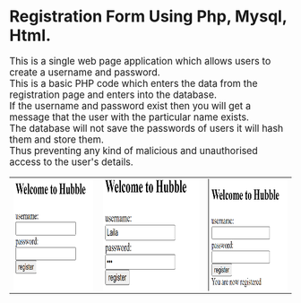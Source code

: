 # Registration Form Using Php, Mysql, Html.

<big>
This is a single web page application which allows users to create a username and password.<br>
This is a basic PHP code which enters the data from the registration page and enters into the database.<br>
If the username and password exist then you will get a message that the user with the particular name exists.<br>
The database will not save the passwords of users it will hash them and store them. <br>
Thus preventing any kind of malicious and unauthorised access to the user's details.<br>
  <table>
  <tr>
    <td><img src="pics/php1.png" align="center" height=200></td>
     <td> <img src="pics/php3.png" align="center" height=200></td>
     <td> <img src="pics/php2.png" align="center" height=200></td>
  </tr>
</big>
